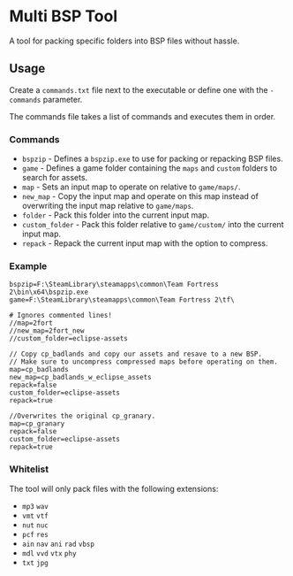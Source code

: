 # Multi BSP Tool
A tool for packing specific folders into BSP files without hassle.

## Usage
Create a `commands.txt` file next to the executable or define one with the `-commands` parameter.

The commands file takes a list of commands and executes them in order.

### Commands
 - `bspzip` - Defines a `bspzip.exe` to use for packing or repacking BSP files.
 - `game` - Defines a game folder containing the `maps` and `custom` folders to search for assets.
 - `map` - Sets an input map to operate on relative to `game/maps/`.
 - `new_map` - Copy the input map and operate on this map instead of overwriting the input map relative to `game/maps`.
 - `folder` - Pack this folder into the current input map.
 - `custom_folder` - Pack this folder relative to `game/custom/` into the current input map.
 - `repack` - Repack the current input map with the option to compress.

 ### Example
 ```
bspzip=F:\SteamLibrary\steamapps\common\Team Fortress 2\bin\x64\bspzip.exe
game=F:\SteamLibrary\steamapps\common\Team Fortress 2\tf\

# Ignores commented lines!
//map=2fort
//new_map=2fort_new
//custom_folder=eclipse-assets

// Copy cp_badlands and copy our assets and resave to a new BSP.
// Make sure to uncompress compressed maps before operating on them.
map=cp_badlands
new_map=cp_badlands_w_eclipse_assets
repack=false
custom_folder=eclipse-assets
repack=true

//Overwrites the original cp_granary.
map=cp_granary
repack=false
custom_folder=eclipse-assets
repack=true
 ```

 ### Whitelist
 The tool will only pack files with the following extensions:
  - `mp3` `wav`
  - `vmt` `vtf`
  - `nut` `nuc`
  - `pcf` `res`
  - `ain` `nav` `ani` `rad` `vbsp`
  - `mdl` `vvd` `vtx` `phy`
  - `txt` `jpg`